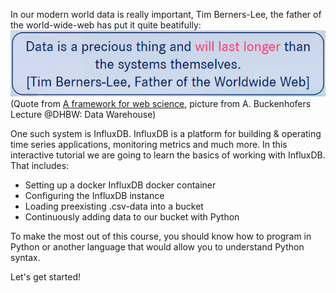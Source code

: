 In our modern world data is really important, Tim Berners-Lee, the father of the world-wide-web has put it quite beatifully:
![Tim Berners-Lee Quote](./assets/tim-berners-lee.png)  
(Quote from [A framework for web science](https://dl.acm.org/doi/10.1561/1800000001), picture from A. Buckenhofers Lecture @DHBW: Data Warehouse)

One such system is InfluxDB. InfluxDB is a platform for building & operating time series applications, monitoring metrics and much more. In this interactive tutorial we are going to learn the basics of working with InfluxDB. That includes:

- Setting up a docker InfluxDB docker container
- Configuring the InfluxDB instance
- Loading preexisting .csv-data into a bucket
- Continuously adding data to our bucket with Python

To make the most out of this course, you should know how to program in Python or another language that would allow you to understand Python syntax.

Let's get started!